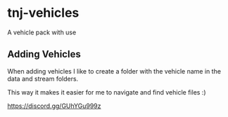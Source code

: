 # tnj-vehicles

A vehicle pack with use

## Adding Vehicles
When adding vehicles I like to create a folder with the vehicle name in the data and stream folders.

This way it makes it easier for me to navigate and find vehicle files :)

https://discord.gg/GUhYGu999z
